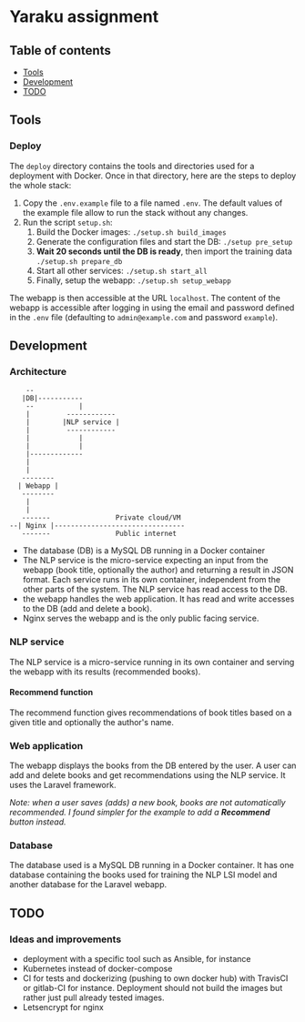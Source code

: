 # Yaraku assignment

## Table of contents

- [Tools](#tools)
- [Development](#development)
- [TODO](#todo)

## Tools

### Deploy

The `deploy` directory contains the tools and directories used for a deployment
with Docker. Once in that directory, here are the steps to deploy the whole
stack: 
1. Copy the `.env.example` file to a file named `.env`. The default values of
the example file allow to run the stack without any changes.
2. Run the script `setup.sh`:
    1. Build the Docker images: `./setup.sh build_images`
    2. Generate the configuration files and start the DB: `./setup pre_setup`
    3. **Wait 20 seconds until the DB is ready**, then import the training data
    `./setup.sh prepare_db`
    4. Start all other services: `./setup.sh start_all`
    5. Finally, setup the webapp: `./setup.sh setup_webapp`

The webapp is then accessible at the URL `localhost`. The content of the webapp
is accessible after logging in using the email and password defined in the 
`.env` file (defaulting to `admin@example.com` and password `example`).

## Development

### Architecture

``` 
    --
   |DB|-----------
    --           |
    |         ------------
    |        |NLP service |
    |         ------------ 
    |            |
    |            |
    |-------------  
    |
    |
   --------
  | Webapp |
   --------
    |
    |
   -------                Private cloud/VM
--| Nginx |--------------------------------
   -------                Public internet

```
- The database (DB) is a MySQL DB running in a Docker container
- The NLP service is the micro-service expecting an input from the webapp
(book title, optionally the author) and returning a result in JSON format. Each
service runs in its own container, independent from the other parts of
the system. The NLP service has read access to the DB.
- the webapp handles the web application. It has read and write accesses to
the DB (add and delete a book). 
- Nginx serves the webapp and is the only public facing service.

### NLP service

The NLP service is a micro-service running in its own container and serving the
webapp with its results (recommended books).

#### Recommend function

The recommend function gives recommendations of book titles based on a given
title and optionally the author's name.

### Web application

The webapp displays the books from the DB entered by the user. A user can add
and delete books and get recommendations using the NLP service. It uses the 
Laravel framework.

_Note: when a user saves (adds) a new book, books are not automatically
recommended. I found simpler for the example to add a **Recommend** button 
instead._

### Database

The database used is a MySQL DB running in a Docker container. It has one 
database containing the books used for training the NLP LSI model and another
database for the Laravel webapp.

## TODO

### Ideas and improvements

- deployment with a specific tool such as Ansible, for instance
- Kubernetes instead of docker-compose
- CI for tests and dockerizing (pushing to own docker hub) with TravisCI or 
gitlab-CI for instance. Deployment should not build the images but rather 
just pull already tested images.
- Letsencrypt for nginx
